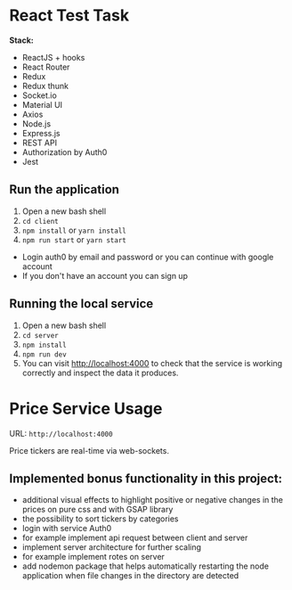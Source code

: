 # React Test Task
**Stack:**
- ReactJS + hooks
- React Router
- Redux
- Redux thunk
- Socket.io
- Material UI
- Axios
- Node.js
- Express.js
- REST API
- Authorization by Auth0
- Jest

## Run the application
1. Open a new bash shell
2. ```cd client```
3. ```npm install``` or ```yarn install```
4. ```npm run start``` or ```yarn start```
- Login auth0 by email and password or you can continue with google account
- If you don't have an account you can sign up

## Running the local service
1. Open a new bash shell
2. ```cd server```
3. ```npm install```
4. ```npm run dev``` 
5. You can visit [http://localhost:4000](http://localhost:4000) to check that the service is working correctly and inspect the data it produces.

# Price Service Usage
URL:
```http://localhost:4000```

Price tickers are real-time via web-sockets.

## Implemented bonus functionality in this project:
- additional visual effects to highlight positive or negative changes in the prices on pure css and with GSAP library
- the possibility to sort tickers by categories
- login with service Auth0
- for example implement api request between client and server
- implement server architecture for further scaling
- for example implement rotes on server
- add nodemon package that helps automatically restarting the node application when file changes in the directory are detected